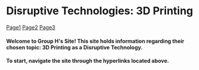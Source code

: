 <html>
  <head>
    <h1>Disruptive Technologies: 3D Printing</h1>
    <a href="page1.html">Page1</a>
    <a href="page2.html">Page2</a>
    <a href="page3.html">Page3</a>
  </head>
  <body>
    <h4>Welcome to Group H's Site! This site holds information regarding their chosen topic: 3D Printing as a Disruptive Technology.<h4>
    <p>To start, navigate the site through the hyperlinks located above.</p>
  </body>
  
</html>
